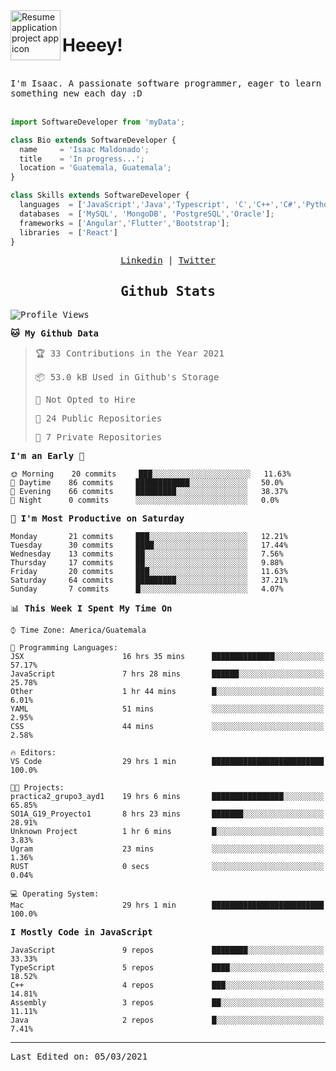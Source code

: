 <img align="left" width="80" height="80" src="https://raw.githubusercontent.com/sidbelbase/sidbelbase/master/wave.gif" alt="Resume application project app icon">

# Heeey!
 
</br>
 
<samp>
I'm Isaac. A passionate software programmer, eager to learn something new each day :D
</samp>
</br></br>



```js
import SoftwareDeveloper from 'myData';

class Bio extends SoftwareDeveloper {
  name     = 'Isaac Maldonado';
  title    = 'In progress...';
  location = 'Guatemala, Guatemala';
}

class Skills extends SoftwareDeveloper {
  languages  = ['JavaScript','Java','Typescript', 'C','C++','C#','Python','Assembly','Dart','Go'];
  databases  = ['MySQL', 'MongoDB', 'PostgreSQL','Oracle'];
  frameworks = ['Angular','Flutter','Bootstrap'];
  libraries  = ['React']
}
```

</p>
<samp>
<p align="center">
<a href="www.linkedin.com/in/isaac-maldonado-4745b2194">Linkedin</a> | <a href="https://twitter.com/Anaklusmos99">Twitter</a>
</p>

<h2 align="center"><samp>Github Stats</samp></h2>

<!--START_SECTION:waka-->
![Profile Views](http://img.shields.io/badge/Profile%20Views-129-blue)

**🐱 My Github Data** 

> 🏆 33 Contributions in the Year 2021
 > 
> 📦 53.0 kB Used in Github's Storage 
 > 
> 🚫 Not Opted to Hire
 > 
> 📜 24 Public Repositories 
 > 
> 🔑 7 Private Repositories  
 > 
**I'm an Early 🐤** 

```text
🌞 Morning    20 commits     ███░░░░░░░░░░░░░░░░░░░░░░   11.63% 
🌆 Daytime    86 commits     ████████████░░░░░░░░░░░░░   50.0% 
🌃 Evening    66 commits     █████████░░░░░░░░░░░░░░░░   38.37% 
🌙 Night      0 commits      ░░░░░░░░░░░░░░░░░░░░░░░░░   0.0%

```
📅 **I'm Most Productive on Saturday** 

```text
Monday       21 commits     ███░░░░░░░░░░░░░░░░░░░░░░   12.21% 
Tuesday      30 commits     ████░░░░░░░░░░░░░░░░░░░░░   17.44% 
Wednesday    13 commits     ██░░░░░░░░░░░░░░░░░░░░░░░   7.56% 
Thursday     17 commits     ██░░░░░░░░░░░░░░░░░░░░░░░   9.88% 
Friday       20 commits     ███░░░░░░░░░░░░░░░░░░░░░░   11.63% 
Saturday     64 commits     █████████░░░░░░░░░░░░░░░░   37.21% 
Sunday       7 commits      █░░░░░░░░░░░░░░░░░░░░░░░░   4.07%

```


📊 **This Week I Spent My Time On** 

```text
⌚︎ Time Zone: America/Guatemala

💬 Programming Languages: 
JSX                      16 hrs 35 mins      ██████████████░░░░░░░░░░░   57.17% 
JavaScript               7 hrs 28 mins       ██████░░░░░░░░░░░░░░░░░░░   25.78% 
Other                    1 hr 44 mins        █░░░░░░░░░░░░░░░░░░░░░░░░   6.01% 
YAML                     51 mins             ░░░░░░░░░░░░░░░░░░░░░░░░░   2.95% 
CSS                      44 mins             ░░░░░░░░░░░░░░░░░░░░░░░░░   2.58%

🔥 Editors: 
VS Code                  29 hrs 1 min        █████████████████████████   100.0%

🐱‍💻 Projects: 
practica2_grupo3_ayd1    19 hrs 6 mins       ████████████████░░░░░░░░░   65.85% 
SO1A_G19_Proyecto1       8 hrs 23 mins       ███████░░░░░░░░░░░░░░░░░░   28.91% 
Unknown Project          1 hr 6 mins         █░░░░░░░░░░░░░░░░░░░░░░░░   3.83% 
Ugram                    23 mins             ░░░░░░░░░░░░░░░░░░░░░░░░░   1.36% 
RUST                     0 secs              ░░░░░░░░░░░░░░░░░░░░░░░░░   0.04%

💻 Operating System: 
Mac                      29 hrs 1 min        █████████████████████████   100.0%

```

**I Mostly Code in JavaScript** 

```text
JavaScript               9 repos             ████████░░░░░░░░░░░░░░░░░   33.33% 
TypeScript               5 repos             ████░░░░░░░░░░░░░░░░░░░░░   18.52% 
C++                      4 repos             ███░░░░░░░░░░░░░░░░░░░░░░   14.81% 
Assembly                 3 repos             ██░░░░░░░░░░░░░░░░░░░░░░░   11.11% 
Java                     2 repos             █░░░░░░░░░░░░░░░░░░░░░░░░   7.41%

```



<!--END_SECTION:waka-->

------

Last Edited on: 05/03/2021

